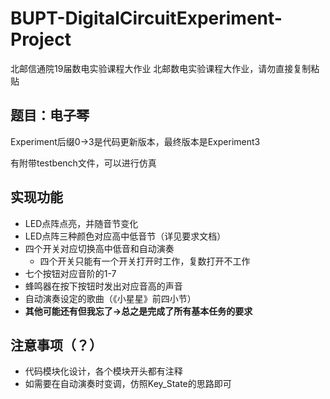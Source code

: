 # BUPT-DigitalCircuitExperiment-Project
北邮信通院19届数电实验课程大作业
北邮数电实验课程大作业，请勿直接复制粘贴
## 题目：电子琴
Experiment后缀0→3是代码更新版本，最终版本是Experiment3

有附带testbench文件，可以进行仿真
## 实现功能
 - LED点阵点亮，并随音节变化
 - LED点阵三种颜色对应高中低音节（详见要求文档）
 - 四个开关对应切换高中低音和自动演奏
   - 四个开关只能有一个开关打开时工作，复数打开不工作
 - 七个按钮对应音阶的1-7
 - 蜂鸣器在按下按钮时发出对应音高的声音
 - 自动演奏设定的歌曲（《小星星》前四小节）
 - **其他可能还有但我忘了→总之是完成了所有基本任务的要求**
## 注意事项（？）
 - 代码模块化设计，各个模块开头都有注释
 - 如需要在自动演奏时变调，仿照Key_State的思路即可
